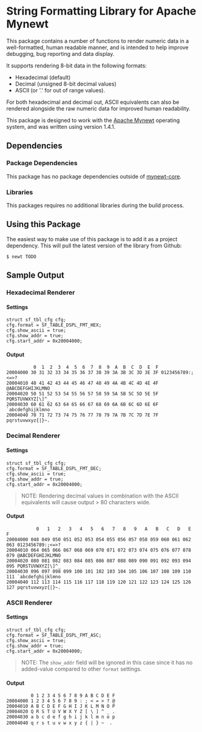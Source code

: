 # String Formatting Library for Apache Mynewt

This package contains a number of functions to render numeric data in a
well-formatted, human readable manner, and is intended to help improve
debugging, bug reporting and data display.

It supports rendering 8-bit data in the following formats:

- Hexadecimal (default)
- Decimal (unsigned 8-bit decimal values)
- ASCII (or '.' for out of range values).

For both hexadecimal and decimal out, ASCII equivalents can also be rendered
alongside the raw numeric data for improved human readability.

This package is designed to work with the
[Apache Mynewt](https://mynewt.apache.org/) operating system, and was
written using version 1.4.1.

## Dependencies

### Package Dependencies

This package has no package dependencies outside of
[mynewt-core](https://github.com/apache/mynewt-core).

### Libraries

This packages requires no additional libraries during the build process.

## Using this Package

The easiest way to make use of this package is to add it as a project
dependency. This will pull the latest version of the library from Github:

    $ newt TODO

## Sample Output

### Hexadecimal Renderer

#### Settings

```
struct sf_tbl_cfg cfg;
cfg.format = SF_TABLE_DSPL_FMT_HEX;
cfg.show_ascii = true;
cfg.show_addr = true;
cfg.start_addr = 0x20004000;
```

#### Output

```
          0  1  2  3  4  5  6  7  8  9  A  B  C  D  E  F
20004000 30 31 32 33 34 35 36 37 38 39 3A 3B 3C 3D 3E 3F 0123456789:;<=>?
20004010 40 41 42 43 44 45 46 47 48 49 4A 4B 4C 4D 4E 4F @ABCDEFGHIJKLMNO
20004020 50 51 52 53 54 55 56 57 58 59 5A 5B 5C 5D 5E 5F PQRSTUVWXYZ[\]^_
20004030 60 61 62 63 64 65 66 67 68 69 6A 6B 6C 6D 6E 6F `abcdefghijklmno
20004040 70 71 72 73 74 75 76 77 78 79 7A 7B 7C 7D 7E 7F pqrstuvwxyz{|}~.
```

### Decimal Renderer

#### Settings

```
struct sf_tbl_cfg cfg;
cfg.format = SF_TABLE_DSPL_FMT_DEC;
cfg.show_ascii = true;
cfg.show_addr = true;
cfg.start_addr = 0x20004000;
```

> NOTE: Rendering decimal values in combination with the ASCII equivalents
  will cause output > 80 characters wide.

#### Output

```
           0   1   2   3   4   5   6   7   8   9   A   B   C   D   E   F
20004000 048 049 050 051 052 053 054 055 056 057 058 059 060 061 062 063 0123456789:;<=>?
20004010 064 065 066 067 068 069 070 071 072 073 074 075 076 077 078 079 @ABCDEFGHIJKLMNO
20004020 080 081 082 083 084 085 086 087 088 089 090 091 092 093 094 095 PQRSTUVWXYZ[\]^_
20004030 096 097 098 099 100 101 102 103 104 105 106 107 108 109 110 111 `abcdefghijklmno
20004040 112 113 114 115 116 117 118 119 120 121 122 123 124 125 126 127 pqrstuvwxyz{|}~.
```

### ASCII Renderer

#### Settings

```
struct sf_tbl_cfg cfg;
cfg.format = SF_TABLE_DSPL_FMT_ASC;
cfg.show_ascii = true;
cfg.show_addr = true;
cfg.start_addr = 0x20004000;
```

> NOTE: The `show_addr` field will be ignored in this case since it has
  no added-value compared to other `format` settings.

#### Output

```
         0 1 2 3 4 5 6 7 8 9 A B C D E F
20004000 1 2 3 4 5 6 7 8 9 : ; < = > ? @
20004010 A B C D E F G H I J K L M N O P
20004020 Q R S T U V W X Y Z [ \ ] ^ _ .
20004030 a b c d e f g h i j k l m n o p
20004040 q r s t u v w x y z { | } ~  .
```
